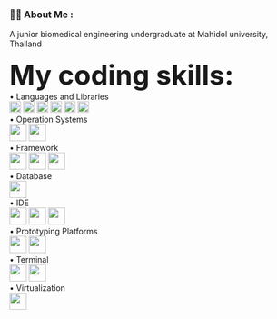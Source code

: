 ### :man_technologist: <b>About Me</b> :

A junior biomedical engineering undergraduate at Mahidol university, Thailand   <img src="https://github.com/linssen/country-flag-icons/blob/master/images/svg/tha.svg" width="15" height="10"/>
<br><br>
<font size="20"><b>My coding skills:</b></font>
<br>• Languages and Libraries<br>
<img src="https://img.shields.io/badge/C-00599C?style=for-the-badge&logo=c&logoColor=white" height="20"/> <!--C-->
<img src="https://img.shields.io/badge/Python-FFD43B?style=for-the-badge&logo=python&logoColor=blue" height="20"/>
<img src="https://img.shields.io/badge/Numpy-777BB4?style=for-the-badge&logo=numpy&logoColor=white" height="20"/> <!--Numpy-->
<img src="https://img.shields.io/badge/Pandas-2C2D72?style=for-the-badge&logo=pandas&logoColor=whit" height="20"/> <!--Pandas-->
<img src="https://img.shields.io/badge/scikit_learn-F7931E?style=for-the-badge&logo=scikit-learn&logoColor=white" height="20"/> <!--scikit-->
<img src="https://img.shields.io/badge/SciPy-654FF0?style=for-the-badge&logo=SciPy&logoColor=white" height="20"/> <!--Scipy-->
<br>• Operation Systems <br>
<img src="https://img.shields.io/badge/Linux-FCC624?style=for-the-badge&logo=linux&logoColor=blac" height="30"/> <!--LINUX-->
<img src="https://img.shields.io/badge/Windows-0078D6?style=for-the-badge&logo=windows&logoColor=white" height="30"/> <!--Windows-->
<br>• Framework<br>
<img src="https://img.shields.io/badge/conda-342B029.svg?&style=for-the-badge&logo=anaconda&logoColor=white" height="30"/> <!--Conda-->
<img src="https://img.shields.io/badge/GitKraken-179287?style=for-the-badge&logo=GitKraken&logoColor=white" height="30"/> <!--GitKraken-->
<img src="https://img.shields.io/badge/Jupyter-F37626.svg?&style=for-the-badge&logo=Jupyter&logoColor=white" height="30"/> <!--Jupyter-->
<br>• Database<br>
<img src="https://img.shields.io/badge/MySQL-005C84?style=for-the-badge&logo=mysql&logoColor=white" height="30"/> <!--MySQL-->
<br>• IDE<br>
<img src="https://img.shields.io/badge/Arduino_IDE-00979D?style=for-the-badge&logo=arduino&logoColor=white" height="30"/> <!--Arduino IDE-->
<img src="https://img.shields.io/badge/Colab-F9AB00?style=for-the-badge&logo=googlecolab&color=525252" height="30"/> <!--Google Colba-->
<img src="https://img.shields.io/badge/VSCode-0078D4?style=for-the-badge&logo=visual%20studio%20code&logoColor=white" height="30"/> <!--VSCode-->
<br>• Prototyping Platforms<br>
<img src="https://img.shields.io/badge/Arduino-00979D?style=for-the-badge&logo=Arduino&logoColor=white" height="30"/> <!--Arduino-->
<img src="https://img.shields.io/badge/Raspberry%20Pi-A22846?style=for-the-badge&logo=Raspberry%20Pi&logoColor=white" height="30"/> <!--RasPi-->
<br>• Terminal<br>
<img src="https://img.shields.io/badge/GIT-E44C30?style=for-the-badge&logo=git&logoColor=white" height="30"/> <!--Git-->
<img src="https://img.shields.io/badge/powershell-5391FE?style=for-the-badge&logo=powershell&logoColor=white" height="30"/> <!--Powershell-->
<br>• Virtualization<br>
<img src="https://img.shields.io/badge/VirtualBox-21416b?style=for-the-badge&logo=VirtualBox&logoColor=white" height="30"/> <!--VirtualBox-->
